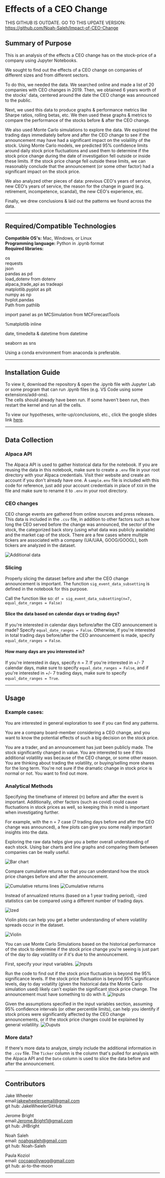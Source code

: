# Effects of a CEO Change  

THIS GITHUB IS OUTDATE. GO TO THIS UPDATE VERSION: https://github.com/Noah-Saleh/Impact-of-CEO-Change


## Summary of Purpose  

This is an analysis of the effects a CEO change has on the stock-price of a company using Jupyter Notebooks.

We sought to find out the effects of a CEO change on companies of different sizes and from different sectors.  

To do this, we needed the data. We searched online and made a list of 20 companies with CEO changes in 2019. Then, we obtained 6 years worth of the stocks' data, centered around the date the CEO change was announced to the public. 

Next, we used this data to produce graphs & performance metrics like Sharpe ratios, rolling betas, etc. We then used these graphs & metrics to compare the performance of the stocks before & after the CEO change.

We also used Monte Carlo simulations to explore the data. We explored the trading days immediately before and after the CEO change to see if the announcement may have had a significant impact on the volalility of the stock. Using Monte Carlo models, we predicted 95% confidence limits around daily stock price fluctuations and used them to determine if the stock price change during the date of investigation fell outside or inside these limits. If the stock price change fell outside these limits, we can reasonably conclude that the announcement (or some other factor) had a significant impact on the stock price. 

We also analyzed other pieces of data: previous CEO's years of service, new CEO's years of service, the reason for the change in guard (e.g. retirement, incompetence, scandal), the new CEO's experience, etc.    

Finally, we drew conclusions & laid out the patterns we found across the data.

---

## Required/Compatible Technologies

**Compatible OS's:** Mac, Windows, or Linux  
**Programming language:** Python in .ipynb format  
**Required libraries:**  

os  
requests  
json  
pandas as pd  
load_dotenv from dotenv   
alpaca_trade_api as tradeapi  
matplotlib.pyplot as plt  
numpy as np  
hvplot.pandas  
Path from pathlib

import panel as pn
MCSimulation from MCForecastTools

%matplotlib inline  

date, timedelta & datetime from datetime

seaborn as sns   
 
Using a conda environment from anaconda is preferable.  

---

## Installation Guide

To view it, download the repository & open the .ipynb file with Jupyter Lab or some program that can run .ipynb files (e.g. VS Code using some extensions/add-ons).  
The cells should already have been run. If some haven't been run, then restart the kernel and run all the cells.

To view our hypotheses, write-up/conclusions, etc., click the google slides link [here](https://www.google.com).

---

## Data Collection

### Alpaca API

The Alpaca API is used to gather historical data for the notebook. If you are reusing the data in this notebook, make sure to create a `.env` file in your root directory with your Alpaca credentials. Visit their website and create an account if you don't already have one. A `sample.env` file is included with this code for reference, just add your account credentials in place of `XXX` in the file and make sure to rename it to `.env` in your root directory. 

### CEO changes

CEO change events are gathered from online sources and press releases. This data is included in the `.csv` file, in addition to other factors such as how long the CEO served before the change was announced, the sector of the stock, the categorized back story (using what data was publicly available) and the market cap of the stock. There are a few cases where multiple tickers are associated with a company (UA/UAA, GOOG/GOOGL), both tickers are analyzed in the dataset. 

![Additional data](Images/csv_data.PNG)

### Slicing

Properly slicing the dataset before and after the CEO change announcement is important. The function `sig_event_data_subsetting` is defined in the notebook for this purpose. 

Call the function like so: 
`df = sig_event_data_subsetting(n=7, equal_date_ranges = False)` 

#### Slice the data based on calendar days or trading days?

If you're interested in calendar days before/after the CEO announcement is made? Specify `equal_date_ranges = False`. Otherwise, if you're interested in total trading days before/after the CEO announcement is made, specify `equal_date_ranges = False`.

#### How many days are you interested in? 

If you're interested in days, specify n = 7. If you're interested in +/- 7 calendar days, make sure to specify `equal_date_ranges = False`, and if you're interested in +/- 7 trading days, make sure to specify `equal_date_ranges = True`.

---

## Usage

### Example cases: 

You are interested in general exploration to see if you can find any patterns. 

You are a company board-member considering a CEO change, and you want to know the potential effects of such a big decision on the stock price. 

You are a trader, and an announcement has just been publicly made. The stock significantly changed in value. You are interested to see if this additional volatility was because of the CEO change, or some other reason. You are thinking about trading the volatility, or buying/selling more shares for the long term. You're not sure if the dramatic change in stock price is normal or not. You want to find out more. 

### Analytical Methods

Specifying the timeframe of interest (n) before and after the event is important. Additionally, other factors (such as covid) could cause fluctuations in stock prices as well, so keeping this in mind is important when investigating further. 

For example, with the n = 7 case (7 trading days before and after the CEO change was announced), a few plots can give you some really important insights into the data.

Exploring the raw data helps give you a better overall understanding of each stock. Using bar charts and line graphs and comparing them between companies can be really useful. 

![Bar chart](Images/Stock_bar_chart_comparison.PNG)

Compare cumulative returns so that you can understand how the stock price changes before and after the announcement.

![Cumulative returns lines](Images/cum_returns_lines.PNG)
![Cumulative returns](Images/cum_returns_n_is_7.PNG)

Instead of annualized returns (based on a 1 year trading period), -ized statistics can be compared using a different number of trading days. 

![Ized](Images/ized_7_day.PNG)

Violin plots can help you get a better understanding of where volatility spreads occur in the dataset. 

![Violin](Images/Volatility_violin.PNG)

You can use Monte Carlo Simulations based on the historical performance of the stock to determine if the stock price change you're seeing is just part of the day to day volatility or if it's due to the announcement. 

First, specify your input variables.
![Inputs](Images/MC_Inputs.PNG)

Run the code to find out if the stock price fluctuation is beyond the 95% significance levels. If the stock price fluctuation is beyond 95% significance levels, day to day volatilty (given the historical data the Monte Carlo simulation used) likely can't explain the significant stock price change. The announcement must have something to do with it. 
![Inputs](Images/MC_Outputs.PNG)

Given the assumptions specified in the input variables section, assuming 95% confidence intervals (or other percentile limits), can help you identify if stock prices were significantly affected by the CEO change announcements, or if the stock price changes could be explained by general volatility. 
![Ouputs](Images/MC_results.PNG)

### More data?

If there's more data to analyze, simply include the additional information in the `.csv` file. The `Ticker` column is the column that's pulled for analysis with the Alpaca API and the `Date` column is used to slice the data before and after the announcement. 

---

## Contributors

Jake Wheeler  
email:jakewheelersemail@gmail.com   
git hub: JakeWheelerGitHub  

Jerome Bright  
email:Jerome.Bright1@gmail.com  
git hub: JHBright  

Noah Saleh  
email: noahgsaleh@gmail.com  
git hub: Noah-Saleh  

Paula Koziol  
email: cocoapollywog@gmail.com  
git hub: ai-to-the-moon

---
